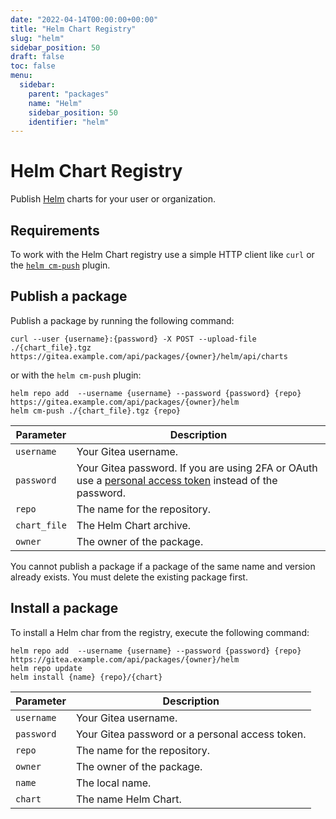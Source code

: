 ```yaml
---
date: "2022-04-14T00:00:00+00:00"
title: "Helm Chart Registry"
slug: "helm"
sidebar_position: 50
draft: false
toc: false
menu:
  sidebar:
    parent: "packages"
    name: "Helm"
    sidebar_position: 50
    identifier: "helm"
---
```

# Helm Chart Registry

Publish [Helm](https://helm.sh/) charts for your user or organization.

## Requirements

To work with the Helm Chart registry use a simple HTTP client like `curl` or the [`helm cm-push`](https://github.com/chartmuseum/helm-push/) plugin.

## Publish a package

Publish a package by running the following command:

```shell
curl --user {username}:{password} -X POST --upload-file ./{chart_file}.tgz https://gitea.example.com/api/packages/{owner}/helm/api/charts
```

or with the `helm cm-push` plugin:

```shell
helm repo add  --username {username} --password {password} {repo} https://gitea.example.com/api/packages/{owner}/helm
helm cm-push ./{chart_file}.tgz {repo}
```

| Parameter      | Description                                                                                                                                    |
| -------------- | ---------------------------------------------------------------------------------------------------------------------------------------------- |
| `username`   | Your Gitea username.                                                                                                                           |
| `password`   | Your Gitea password. If you are using 2FA or OAuth use a [personal access token](development/api-usage.md#authentication) instead of the password. |
| `repo`       | The name for the repository.                                                                                                                   |
| `chart_file` | The Helm Chart archive.                                                                                                                        |
| `owner`      | The owner of the package.                                                                                                                      |

You cannot publish a package if a package of the same name and version already exists. You must delete the existing package first.

## Install a package

To install a Helm char from the registry, execute the following command:

```shell
helm repo add  --username {username} --password {password} {repo} https://gitea.example.com/api/packages/{owner}/helm
helm repo update
helm install {name} {repo}/{chart}
```

| Parameter    | Description                                     |
| ------------ | ----------------------------------------------- |
| `username` | Your Gitea username.                            |
| `password` | Your Gitea password or a personal access token. |
| `repo`     | The name for the repository.                    |
| `owner`    | The owner of the package.                       |
| `name`     | The local name.                                 |
| `chart`    | The name Helm Chart.                            |
